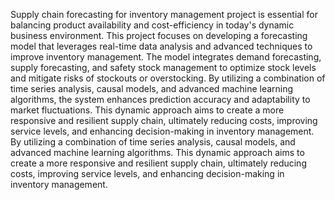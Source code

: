 Supply chain forecasting for inventory management project is essential for 
balancing product availability and cost-efficiency in today's dynamic business 
environment. This project focuses on developing a forecasting model that leverages 
real-time data analysis and advanced techniques to improve inventory management. 
The model integrates demand forecasting, supply forecasting, and safety stock 
management to optimize stock levels and mitigate risks of stockouts or 
overstocking. By utilizing a combination of time series analysis, causal models, and 
advanced machine learning algorithms, the system enhances prediction accuracy 
and adaptability to market fluctuations. This dynamic approach aims to create a 
more responsive and resilient supply chain, ultimately reducing costs, improving 
service levels, and enhancing decision-making in inventory management. By 
utilizing a combination of time series analysis, causal models, and advanced 
machine learning algorithms. This dynamic approach aims to create a more 
responsive and resilient supply chain, ultimately reducing costs, improving service 
levels, and enhancing decision-making in inventory management.
